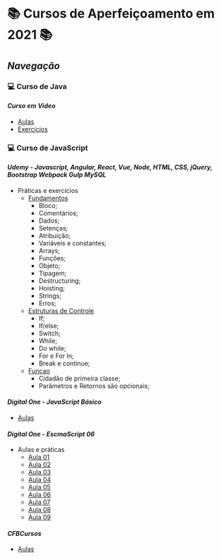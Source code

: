 # 📚 Cursos de Aperfeiçoamento em 2021 📚

## _Navegação_

### 💻 **Curso de Java**

#### _Curso em Vídeo_

- [Aulas](/Java/CursoEmVideo/Aulas)
- [Exercícios](/Java/CursoEmVideo/Tarefas)

### 💻 **Curso de JavaScript**

#### _Udemy - Javascript, Angular, React, Vue, Node, HTML, CSS, jQuery, Bootstrap Webpack Gulp MySQL_

- Práticas e exercícios
  - [Fundamentos](/JavaScript/Udemy-WebCompleto/Exercicios-JS/Fundamentos/)
    - Bloco;
    - Comentários;
    - Dados;
    - Setenças;
    - Atribuição;
    - Variáveis e constantes;
    - Arrays;
    - Funções;
    - Objeto;
    - Tipagem;
    - Destructuring;
    - Hoisting;
    - Strings;
    - Erros;
  - [Estruturas de Controle](/JavaScript/Udemy-WebCompleto/Exercicios-JS/controle/)
    - If;
    - If/else;
    - Switch;
    - While;
    - Do while;
    - For e For In;
    - Break e continue;
  - [Funçao](/JavaScript/Udemy-WebCompleto/Exercicios-JS/funcao/)
    - Cidadão de primeira classe;
    - Parâmetros e Retornos são opcionais;

#### _Digital One - JavaScript Básico_

- [Aulas](/JavaScript/DigitalOne_JavaScript)

#### _Digital One - EscmaScript 06_

- Aulas e práticas
  - [Aula 01](/JavaScript//DigitalOneEcmaScript06essencial/Aula01/)
  - [Aula 02](/JavaScript//DigitalOneEcmaScript06essencial/Aula02/)
  - [Aula 03](/JavaScript//DigitalOneEcmaScript06essencial/Aula03/)
  - [Aula 04](/JavaScript//DigitalOneEcmaScript06essencial/Aula04/)
  - [Aula 05](/JavaScript//DigitalOneEcmaScript06essencial/Aula05/)
  - [Aula 06](/JavaScript//DigitalOneEcmaScript06essencial/Aula06/)
  - [Aula 07](/JavaScript//DigitalOneEcmaScript06essencial/Aula07/)
  - [Aula 08](/JavaScript//DigitalOneEcmaScript06essencial/Aula08/)
  - [Aula 09](/JavaScript//DigitalOneEcmaScript06essencial/Aula09/)

#### _CFBCursos_

- [Aulas](/JavaScript/CFBCursos)